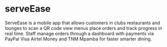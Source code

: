 # serveEase
ServeEase is a mobile app that allows customers in clubs restaurants and lounges to scan a QR code view menus place orders and track progress in real time. Staff manage orders through a dashboard with payments via PayPal Visa Airtel Money and TNM Mpamba for faster smarter dining.
